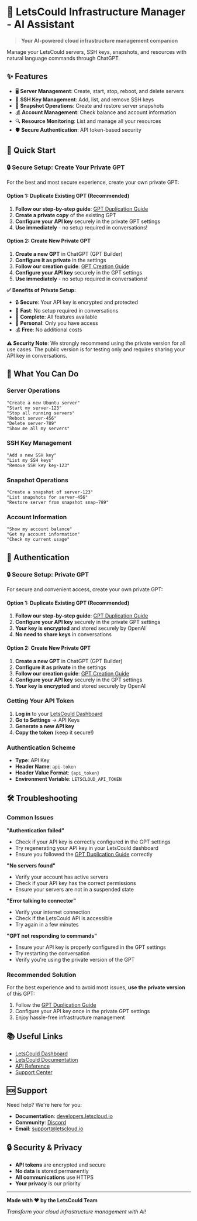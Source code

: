 # 🚀 LetsCould Infrastructure Manager - AI Assistant

> **Your AI-powered cloud infrastructure management companion**

Manage your LetsCould servers, SSH keys, snapshots, and resources with natural language commands through ChatGPT.

## ✨ **Features**

- 🖥️ **Server Management**: Create, start, stop, reboot, and delete servers
- 🔑 **SSH Key Management**: Add, list, and remove SSH keys
- 📸 **Snapshot Operations**: Create and restore server snapshots
- 💰 **Account Management**: Check balance and account information
- 🔍 **Resource Monitoring**: List and manage all your resources
- 🛡️ **Secure Authentication**: API token-based security

## 🚀 **Quick Start**

### **🔒 Secure Setup: Create Your Private GPT**

For the best and most secure experience, create your own private GPT:

#### **Option 1: Duplicate Existing GPT (Recommended)**
1. **Follow our step-by-step guide**: [GPT Duplication Guide](GPT_DUPLICATION_GUIDE.md)
2. **Create a private copy** of the existing GPT
3. **Configure your API key** securely in the private GPT settings
4. **Use immediately** - no setup required in conversations!

#### **Option 2: Create New Private GPT**
1. **Create a new GPT** in ChatGPT (GPT Builder)
2. **Configure it as private** in the settings
3. **Follow our creation guide**: [GPT Creation Guide](GPT_CREATION_GUIDE.md)
4. **Configure your API key** securely in the GPT settings
5. **Use immediately** - no setup required in conversations!

**✅ Benefits of Private Setup:**
- 🔒 **Secure**: Your API key is encrypted and protected
- 🚀 **Fast**: No setup required in conversations
- 🎯 **Complete**: All features available
- 👤 **Personal**: Only you have access
- 💰 **Free**: No additional costs

**⚠️ Security Note**: We strongly recommend using the private version for all use cases. The public version is for testing only and requires sharing your API key in conversations.

## 🎯 **What You Can Do**

### **Server Operations**
```
"Create a new Ubuntu server"
"Start my server-123"
"Stop all running servers"
"Reboot server-456"
"Delete server-789"
"Show me all my servers"
```

### **SSH Key Management**
```
"Add a new SSH key"
"List my SSH keys"
"Remove SSH key key-123"
```

### **Snapshot Operations**
```
"Create a snapshot of server-123"
"List snapshots for server-456"
"Restore server from snapshot snap-789"
```

### **Account Information**
```
"Show my account balance"
"Get my account information"
"Check my current usage"
```

## 🔧 **Authentication**

### **🔒 Secure Setup: Private GPT**

For secure and convenient access, create your own private GPT:

#### **Option 1: Duplicate Existing GPT (Recommended)**
1. **Follow our step-by-step guide**: [GPT Duplication Guide](GPT_DUPLICATION_GUIDE.md)
2. **Configure your API key** securely in the private GPT settings
3. **Your key is encrypted** and stored securely by OpenAI
4. **No need to share keys** in conversations

#### **Option 2: Create New Private GPT**
1. **Create a new GPT** in ChatGPT (GPT Builder)
2. **Configure it as private** in the settings
3. **Follow our creation guide**: [GPT Creation Guide](GPT_CREATION_GUIDE.md)
4. **Configure your API key** securely in the GPT settings
5. **Your key is encrypted** and stored securely by OpenAI

### **Getting Your API Token**

1. **Log in** to your [LetsCould Dashboard](https://my.letscloud.io)
2. **Go to Settings** → API Keys
3. **Generate a new API key**
4. **Copy the token** (keep it secure!)

### **Authentication Scheme**
- **Type**: API Key
- **Header Name**: `api-token`
- **Header Value Format**: `{api_token}`
- **Environment Variable**: `LETSCLOUD_API_TOKEN`

## 🛠️ **Troubleshooting**

### **Common Issues**

**"Authentication failed"**
- Check if your API key is correctly configured in the GPT settings
- Try regenerating your API key in your LetsCould dashboard
- Ensure you followed the [GPT Duplication Guide](GPT_DUPLICATION_GUIDE.md) correctly

**"No servers found"**
- Verify your account has active servers
- Check if your API key has the correct permissions
- Ensure your servers are not in a suspended state

**"Error talking to connector"**
- Verify your internet connection
- Check if the LetsCould API is accessible
- Try again in a few minutes

**"GPT not responding to commands"**
- Ensure your API key is properly configured in the GPT settings
- Try restarting the conversation
- Verify you're using the private version of the GPT

### **Recommended Solution**

For the best experience and to avoid most issues, **use the private version** of this GPT:
1. Follow the [GPT Duplication Guide](GPT_DUPLICATION_GUIDE.md)
2. Configure your API key once in the private GPT settings
3. Enjoy hassle-free infrastructure management

## 📚 **Useful Links**

- [LetsCould Dashboard](https://my.letscloud.io)
- [LetsCould Documentation](https://developers.letscloud.io)
- [API Reference](https://developers.letscloud.io/api)
- [Support Center](https://support.letscloud.io)

## 🆘 **Support**

Need help? We're here for you:

- **Documentation**: [developers.letscloud.io](https://developers.letscloud.io)
- **Community**: [Discord](https://discord.gg/letscloud)
- **Email**: support@letscloud.io

## 🔒 **Security & Privacy**

- **API tokens** are encrypted and secure
- **No data** is stored permanently
- **All communications** use HTTPS
- **Your privacy** is our priority

---

**Made with ❤️ by the LetsCould Team**

*Transform your cloud infrastructure management with AI!*

